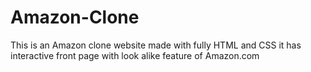 # Amazon-Clone
This is an Amazon clone website made with fully HTML and CSS it has interactive front page with look alike feature of Amazon.com
